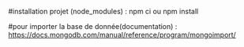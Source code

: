 #installation projet (node_modules) : npm ci ou npm install


#pour importer la base de donnée(documentation) : https://docs.mongodb.com/manual/reference/program/mongoimport/
